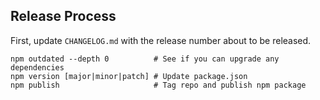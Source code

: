 Release Process
---------------

First, update `CHANGELOG.md` with the release number about to be released.

    npm outdated --depth 0          # See if you can upgrade any dependencies
    npm version [major|minor|patch] # Update package.json
    npm publish                     # Tag repo and publish npm package

